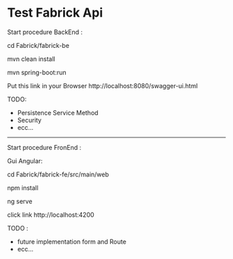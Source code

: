 # Test Fabrick Api

Start procedure BackEnd :

cd Fabrick/fabrick-be

mvn clean install

mvn spring-boot:run


Put this link in your Browser
http://localhost:8080/swagger-ui.html

TODO:

- Persistence Service Method
- Security
- ecc...
---------------------------------------

Start procedure FronEnd :

Gui Angular:

cd Fabrick/fabrick-fe/src/main/web

npm install

ng serve

click link http://localhost:4200 

TODO :

- future implementation form and Route
- ecc...
